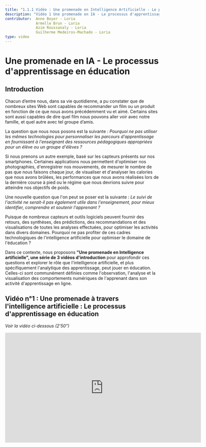 ```yaml
---
title: "1.1.1 Vidéo : Une promenade en Intelligence Artificielle - Le processus d'apprentissage en éducation"
description: "Vidéo 1 Une promenade en IA - Le processus d'apprentissage en éducation"
contributor:  Anne Boyer - Loria
              Armelle Brun - Loria
              Azim Roussanaly - Loria
              Guilherme Medeiros-Machado - Loria
type: video
---
```

# Une promenade en IA - Le processus d'apprentissage en éducation
## Introduction

Chacun d’entre nous, dans sa vie quotidienne, a pu constater que de nombreux sites Web sont capables de recommander un film ou un produit en fonction de ce que nous avons précédemment vu et aimé. Certains sites sont aussi capables de dire quel film nous pouvons aller voir avec notre famille, et quel autre avec tel groupe d’amis.

La question que nous nous posons est la suivante : *Pourquoi ne pas utiliser les mêmes technologies pour personnaliser les parcours d'apprentissage en fournissant à l'enseignant des ressources pédagogiques appropriées pour un élève ou un groupe d'élèves ?*

Si nous prenons un autre exemple, basé sur les capteurs présents sur nos smartphones. Certaines applications nous permettent d'optimiser nos photographies, d'enregistrer nos mouvements, de mesurer le nombre de pas que nous faisons chaque jour, de visualiser et d'analyser les calories que nous avons brûlées, les performances que nous avons réalisées lors de la dernière course à pied ou le régime que nous devrions suivre pour atteindre nos objectifs de poids.

Une nouvelle question que l'on peut se poser est la suivante : *Le suivi de l'activité ne serait-il pas également utile dans l'enseignement, pour mieux identifier, comprendre et soutenir l'apprenant ?*

Puisque de nombreux capteurs et outils logiciels peuvent fournir des retours, des synthèses, des prédictions, des recommandations et des visualisations de toutes les analyses effectuées, pour optimiser les activités dans divers domaines. Pourquoi ne pas profiter de ces cadres technologiques de l'intelligence artificielle pour optimiser le domaine de l'éducation ?

Dans ce contexte, nous proposons **"Une promenade en Intelligence artificielle", une série de 3 vidéos d'introduction** pour approfondir ces questions et explorer le rôle que l'intelligence artificielle, et plus spécifiquement l'analytique des apprentissage, peut jouer en éducation. Celles-ci sont communément définies comme l'observation, l'analyse et la visualisation des comportements numériques de l'apprenant dans son activité d'apprentissage en ligne.

## Vidéo n°1 : Une promenade à travers l'intelligence artificielle : Le processus d'apprentissage en éducation

_Voir la vidéo ci-dessous (2'50")_

<center><iframe width="640" height="360" src="https://www.youtube.com/embed/pHJOD3xUDJI?rel=0&showinfo=0&cc_load_policy=1&hl=fr&modestbranding=1" frameborder="0" allowfullscreen></iframe></center>
